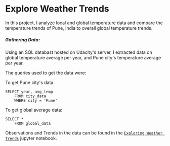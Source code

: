 
# Explore Weather Trends

In this project, I analyze local and global temperature data and compare the temperature trends of Pune, India to overall global temperature trends.

##### Gathering Data:

Using an SQL databast hosted on Udacity's server, I extracted data on global temperature average per year, and Pune city's temperature average per year.

The queries used to get the data were:

To get Pune city's data:

```
SELECT year, avg_temp
	FROM city_data
    WHERE city = 'Pune'
```

To get global average data:

```
SELECT *
	FROM global_data 
```

Observations and Trends in the data can be found in the [`Exploring Weather Trends`](https://github.com/ParthThakur/Exploring-Weather-Trends/blob/master/Explore%20Weather%20Trends.ipynb) jupyter notebook.
